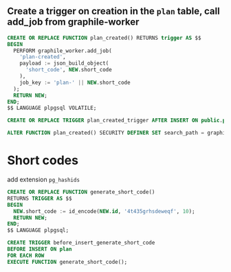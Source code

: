## Create a trigger on creation in the `plan` table, call add_job from graphile-worker

```sql
CREATE OR REPLACE FUNCTION plan_created() RETURNS trigger AS $$
BEGIN
  PERFORM graphile_worker.add_job(
    'plan-created',
    payload := json_build_object(
      'short_code', NEW.short_code
    ),
    job_key := 'plan-' || NEW.short_code
  );
  RETURN NEW;
END;
$$ LANGUAGE plpgsql VOLATILE;

CREATE OR REPLACE TRIGGER plan_created_trigger AFTER INSERT ON public.plan FOR EACH ROW EXECUTE PROCEDURE plan_created();

ALTER FUNCTION plan_created() SECURITY DEFINER SET search_path = graphile_worker;
```

# Short codes

add extension `pg_hashids`

```sql
CREATE OR REPLACE FUNCTION generate_short_code()
RETURNS TRIGGER AS $$
BEGIN
  NEW.short_code := id_encode(NEW.id, '4t435grhsdeweqf', 10);
  RETURN NEW;
END;
$$ LANGUAGE plpgsql;

CREATE TRIGGER before_insert_generate_short_code
BEFORE INSERT ON plan
FOR EACH ROW
EXECUTE FUNCTION generate_short_code();
```
